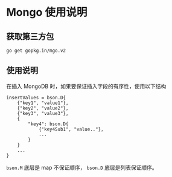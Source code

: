 # Mongo 使用说明

## 获取第三方包

`go get gopkg.in/mgo.v2`

## 使用说明

在插入 MongoDB 时，如果要保证插入字段的有序性，使用以下结构

```
insertValues = bson.D{
    {"key1", "value1"},
    {"key2", "value2"},
    {"key3", "value3"},
    {
        "key4": bson.D{
            {"key4Sub1", "value.."},
            ...
        }
    }
    ...
}
```

`bson.M` 底层是 map 不保证顺序， `bson.D` 底层是列表保证顺序。